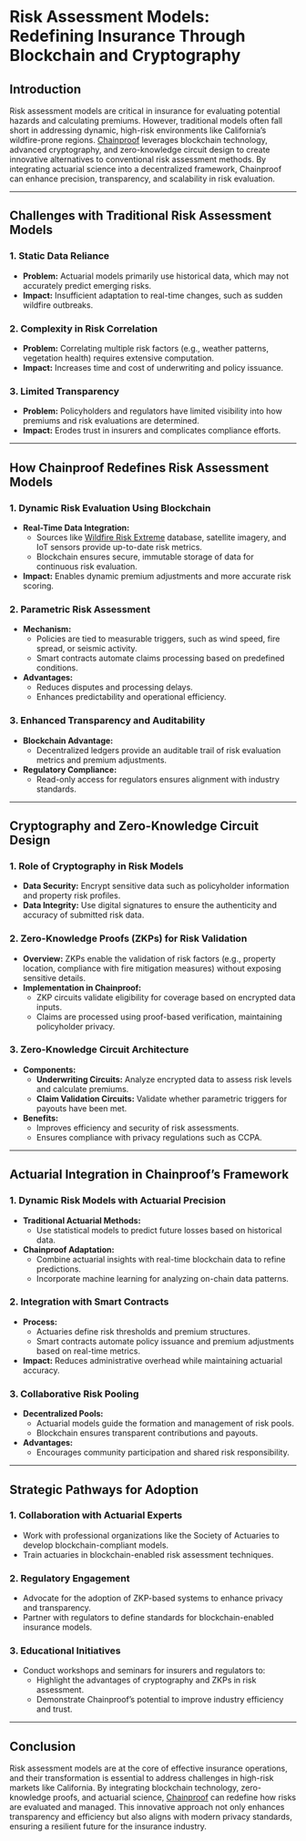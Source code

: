 # Risk Assessment Models: Redefining Insurance Through Blockchain and Cryptography

## Introduction
Risk assessment models are critical in insurance for evaluating potential hazards and calculating premiums. However, traditional models often fall short in addressing dynamic, high-risk environments like California’s wildfire-prone regions. [Chainproof](./CHAINPROOF.md) leverages blockchain technology, advanced cryptography, and zero-knowledge circuit design to create innovative alternatives to conventional risk assessment methods. By integrating actuarial science into a decentralized framework, Chainproof can enhance precision, transparency, and scalability in risk evaluation.

---

## Challenges with Traditional Risk Assessment Models

### 1. **Static Data Reliance**
- **Problem:** Actuarial models primarily use historical data, which may not accurately predict emerging risks.
- **Impact:** Insufficient adaptation to real-time changes, such as sudden wildfire outbreaks.

### 2. **Complexity in Risk Correlation**
- **Problem:** Correlating multiple risk factors (e.g., weather patterns, vegetation health) requires extensive computation.
- **Impact:** Increases time and cost of underwriting and policy issuance.

### 3. **Limited Transparency**
- **Problem:** Policyholders and regulators have limited visibility into how premiums and risk evaluations are determined.
- **Impact:** Erodes trust in insurers and complicates compliance efforts.

---

## How Chainproof Redefines Risk Assessment Models

### 1. **Dynamic Risk Evaluation Using Blockchain**
- **Real-Time Data Integration:**
  - Sources like [Wildfire Risk Extreme](./WILDFIRE_RISK_EXTREME.md) database, satellite imagery, and IoT sensors provide up-to-date risk metrics.
  - Blockchain ensures secure, immutable storage of data for continuous risk evaluation.
- **Impact:** Enables dynamic premium adjustments and more accurate risk scoring.

### 2. **Parametric Risk Assessment**
- **Mechanism:**
  - Policies are tied to measurable triggers, such as wind speed, fire spread, or seismic activity.
  - Smart contracts automate claims processing based on predefined conditions.
- **Advantages:**
  - Reduces disputes and processing delays.
  - Enhances predictability and operational efficiency.

### 3. **Enhanced Transparency and Auditability**
- **Blockchain Advantage:**
  - Decentralized ledgers provide an auditable trail of risk evaluation metrics and premium adjustments.
- **Regulatory Compliance:**
  - Read-only access for regulators ensures alignment with industry standards.

---

## Cryptography and Zero-Knowledge Circuit Design

### 1. **Role of Cryptography in Risk Models**
- **Data Security:** Encrypt sensitive data such as policyholder information and property risk profiles.
- **Data Integrity:** Use digital signatures to ensure the authenticity and accuracy of submitted risk data.

### 2. **Zero-Knowledge Proofs (ZKPs) for Risk Validation**
- **Overview:** ZKPs enable the validation of risk factors (e.g., property location, compliance with fire mitigation measures) without exposing sensitive details.
- **Implementation in Chainproof:**
  - ZKP circuits validate eligibility for coverage based on encrypted data inputs.
  - Claims are processed using proof-based verification, maintaining policyholder privacy.

### 3. **Zero-Knowledge Circuit Architecture**
- **Components:**
  - **Underwriting Circuits:** Analyze encrypted data to assess risk levels and calculate premiums.
  - **Claim Validation Circuits:** Validate whether parametric triggers for payouts have been met.
- **Benefits:**
  - Improves efficiency and security of risk assessments.
  - Ensures compliance with privacy regulations such as CCPA.

---

## Actuarial Integration in Chainproof’s Framework

### 1. **Dynamic Risk Models with Actuarial Precision**
- **Traditional Actuarial Methods:**
  - Use statistical models to predict future losses based on historical data.
- **Chainproof Adaptation:**
  - Combine actuarial insights with real-time blockchain data to refine predictions.
  - Incorporate machine learning for analyzing on-chain data patterns.

### 2. **Integration with Smart Contracts**
- **Process:**
  - Actuaries define risk thresholds and premium structures.
  - Smart contracts automate policy issuance and premium adjustments based on real-time metrics.
- **Impact:** Reduces administrative overhead while maintaining actuarial accuracy.

### 3. **Collaborative Risk Pooling**
- **Decentralized Pools:**
  - Actuarial models guide the formation and management of risk pools.
  - Blockchain ensures transparent contributions and payouts.
- **Advantages:**
  - Encourages community participation and shared risk responsibility.

---

## Strategic Pathways for Adoption

### 1. **Collaboration with Actuarial Experts**
- Work with professional organizations like the Society of Actuaries to develop blockchain-compliant models.
- Train actuaries in blockchain-enabled risk assessment techniques.

### 2. **Regulatory Engagement**
- Advocate for the adoption of ZKP-based systems to enhance privacy and transparency.
- Partner with regulators to define standards for blockchain-enabled insurance models.

### 3. **Educational Initiatives**
- Conduct workshops and seminars for insurers and regulators to:
  - Highlight the advantages of cryptography and ZKPs in risk assessment.
  - Demonstrate Chainproof’s potential to improve industry efficiency and trust.

---

## Conclusion
Risk assessment models are at the core of effective insurance operations, and their transformation is essential to address challenges in high-risk markets like California. By integrating blockchain technology, zero-knowledge proofs, and actuarial science, [Chainproof](./CHAINPROOF.md) can redefine how risks are evaluated and managed. This innovative approach not only enhances transparency and efficiency but also aligns with modern privacy standards, ensuring a resilient future for the insurance industry.
